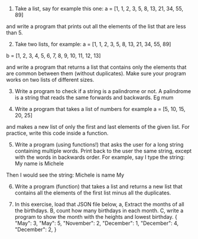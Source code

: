 1. Take a list, say for example this one:
 a = [1, 1, 2, 3, 5, 8, 13, 21, 34, 55, 89]

and write a program that prints out all the elements of the list that are less than 5.


2. Take two lists, for example:
 a = [1, 1, 2, 3, 5, 8, 13, 21, 34, 55, 89]


  b = [1, 2, 3, 4, 5, 6, 7, 8, 9, 10, 11, 12, 13]


and write a program that returns a list that contains only the elements that are common between them (without duplicates). Make sure your program works on two lists of different sizes.


3. Write a program to check if a string is a palindrome or not.
A palindrome is a string that reads the same forwards and backwards. Eg mum


4. Write a program that takes a list of numbers for example
a = [5, 10, 15, 20, 25]


and makes a new list of only the first and last elements of the given list. For practice, write this code inside a function.




5. Write a program (using functions!) that asks the user for a long string containing multiple words. Print back to the user the same string, except with the words in backwards order.
For example, say I type the string:
 My name is Michele


Then I would see the string:
 Michele is name My


6. Write a program (function) that takes a list and returns a new list that contains all the elements of the first list minus all the duplicates.


7. In this exercise, load that JSON file below, 
a, Extract the months of all the birthdays.
B, count how many birthdays in each month.
C, write a program to show the month with the heights and lowest birthday.
{
    "May": 3,
    "May": 5,
    "November": 2,
    "December": 1,
    "December": 4,
    "December": 2,
}
